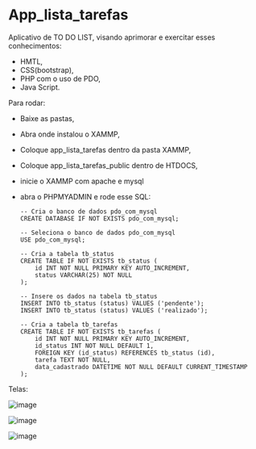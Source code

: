 # App_lista_tarefas

Aplicativo de TO DO LIST, visando aprimorar e exercitar esses conhecimentos: 
  - HMTL, 
  - CSS(bootstrap),
  - PHP com o uso de PDO,
  - Java Script.

Para rodar:

- Baixe as pastas,

- Abra onde instalou o XAMMP,

- Coloque app_lista_tarefas dentro da pasta XAMMP,

- Coloque app_lista_tarefas_public dentro de HTDOCS,
  
- inicie o XAMMP com apache e mysql
  
- abra o PHPMYADMIN e rode esse SQL:
  
      -- Cria o banco de dados pdo_com_mysql
      CREATE DATABASE IF NOT EXISTS pdo_com_mysql;
      
      -- Seleciona o banco de dados pdo_com_mysql
      USE pdo_com_mysql;
      
      -- Cria a tabela tb_status
      CREATE TABLE IF NOT EXISTS tb_status (
          id INT NOT NULL PRIMARY KEY AUTO_INCREMENT,
          status VARCHAR(25) NOT NULL
      );
      
      -- Insere os dados na tabela tb_status
      INSERT INTO tb_status (status) VALUES ('pendente');
      INSERT INTO tb_status (status) VALUES ('realizado');
      
      -- Cria a tabela tb_tarefas
      CREATE TABLE IF NOT EXISTS tb_tarefas (
          id INT NOT NULL PRIMARY KEY AUTO_INCREMENT,
          id_status INT NOT NULL DEFAULT 1,
          FOREIGN KEY (id_status) REFERENCES tb_status (id),
          tarefa TEXT NOT NULL,
          data_cadastrado DATETIME NOT NULL DEFAULT CURRENT_TIMESTAMP
      );

Telas:

![image](https://github.com/felipesphair/App_lista_tarefas/assets/107360437/9f848169-5962-4083-ae8d-cc41abdee054)

![image](https://github.com/felipesphair/App_lista_tarefas/assets/107360437/c58804dc-6099-4f61-ae41-856dca93db13)

![image](https://github.com/felipesphair/App_lista_tarefas/assets/107360437/bfa368e8-397d-4a76-b6f8-1d1856bc4c1b)




